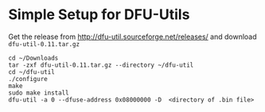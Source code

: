 # Simple Setup for DFU-Utils

Get the release from http://dfu-util.sourceforge.net/releases/ and download `dfu-util-0.11.tar.gz`

```
cd ~/Downloads
tar -zxf dfu-util-0.11.tar.gz --directory ~/dfu-util
cd ~/dfu-util
./configure
make
sudo make install
dfu-util -a 0 --dfuse-address 0x08000000 -D  <directory of .bin file> 
```
